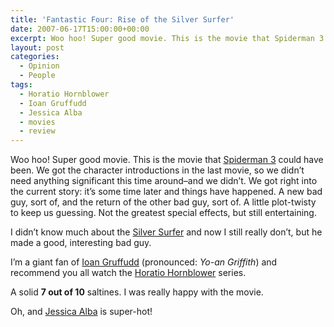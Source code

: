 ```yaml
---
title: 'Fantastic Four: Rise of the Silver Surfer'
date: 2007-06-17T15:00:00+00:00
excerpt: Woo hoo! Super good movie. This is the movie that Spiderman 3 could have been. We got the character introductions in
layout: post
categories:
  - Opinion
  - People
tags:
  - Horatio Hornblower
  - Ioan Gruffudd
  - Jessica Alba
  - movies
  - review
---
```

Woo hoo! Super good movie. This is the movie that [Spiderman 3](http://www.imdb.com/title/tt0413300/) could have been. We got the character introductions in the last movie, so we didn&#8217;t need anything significant this time around&#8211;and we didn&#8217;t. We got right into the current story: it&#8217;s some time later and things have happened. A new bad guy, sort of, and the return of the other bad guy, sort of. A little plot-twisty to keep us guessing. Not the greatest special effects, but still entertaining.

I didn&#8217;t know much about the [Silver Surfer](http://en.wikipedia.org/wiki/Silver_Surfer) and now I still really don&#8217;t, but he made a good, interesting bad guy.

I&#8217;m a giant fan of [Ioan Gruffudd](http://www.imdb.com/name/nm0344435/) (pronounced: _Yo-an Griffith_) and recommend you all watch the [Horatio Hornblower](http://en.wikipedia.org/wiki/Hornblower_(TV_series)) series.

A solid **7 out of 10** saltines. I was really happy with the movie.

Oh, and [Jessica Alba](http://www.imdb.com/name/nm0004695/) is super-hot!